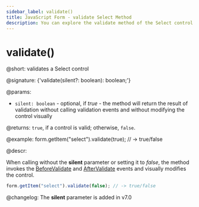 ```yaml
---
sidebar_label: validate()
title: JavaScript Form - validate Select Method 
description: You can explore the validate method of the Select control of Form in the documentation of the DHTMLX JavaScript UI library. Browse developer guides and API reference, try out code examples and live demos, and download a free 30-day evaluation version of DHTMLX Suite.
---
```


# validate()

@short: validates a Select control

@signature: {'validate(silent?: boolean): boolean;'}

@params:
- `silent: boolean` - optional, if *true* - the method will return the result of validation without calling validation events and without modifying the control visually

@returns:
`true`, if a control is valid; otherwise, `false`.

@example:
form.getItem("select").validate(true);
// -> true/false

@descr:

When calling without the  **silent** parameter or setting it to *false*, the method invokes the [BeforeValidate](form/api/select/select_beforevalidate_event.md) and [AfterValidate](form/api/select/select_aftervalidate_event.md) events and visually modifies the control.

```javascript
form.getItem("select").validate(false); // -> true/false
```

@changelog:
The **silent** parameter is added in v7.0